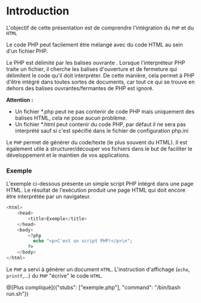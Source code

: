 # Introduction

L'objectif de cette présentation est de comprendre l'intégration du `PHP` et du `HTML` 

Le code PHP peut facilement être mélangé avec du code HTML au sein d'un fichier PHP.

Le PHP est délimité par les balises ouvrante <?php et fermante ?>. Lorsque l'interpréteur PHP traite un fichier, il cherche les balises d'ouverture et de fermeture qui délimitent le code qu'il doit interpréter. De cette manière, cela permet à PHP d'être intégré dans toutes sortes de documents, car tout ce qui se trouve en dehors des balises ouvrantes/fermantes de PHP est ignoré.

**Attention :**
- Un fichier *.php peut ne pas contenir de code PHP mais uniquement des balises HTML, cela ne pose aucun problème.
- Un fichier *.html peut contenir du code PHP, par défaut il ne sera pas interprété sauf si c'est spécifié dans le fichier de configuration php.ini

Le `PHP` permet de générer du code/texte (le plus souvent du HTML). Il est également utile à structurer/découper vos fichiers dans le but de faciliter le développement et le maintien de vos applications.

### Exemple
L'exemple ci-dessous présente un simple script PHP intégré dans une page HTML. Le résultat de l'exécution produit une page HTML qui doit encore être interprétée par un navigateur.
```php runnable
<html>
    <head>
        <title>Exemple</title>
    </head>
    <body>
        <?php 
          echo "<p>C'est un script PHP!</p>\n"; 
        ?>
    </body>
</html>
```

Le `PHP` a servi à générer un document `HTML`. L'instruction d'affichage (`echo`, `printf`,...) du `PHP` "écrive" le code `HTML`.

@[Plus compliqué]({"stubs": ["exemple.php"], "command": "/bin/bash run.sh"})